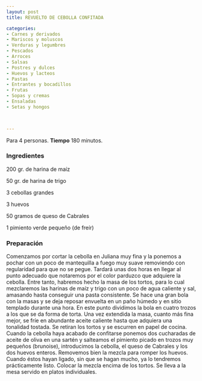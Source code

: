 ```yaml
---
layout: post
title: REVUELTO DE CEBOLLA CONFITADA

categories:
- Carnes y derivados
- Mariscos y moluscos
- Verduras y legumbres
- Pescados
- Arroces
- Salsas
- Postres y dulces
- Huevos y lacteos
- Pastas
- Entrantes y bocadillos
- Frutas
- Sopas y cremas
- Ensaladas
- Setas y hongos
 


---
```


Para 4 personas.
<b>Tiempo</b> 180 minutos.

<h3>Ingredientes</h3>

200 gr. de harina de maíz

50 gr. de harina de trigo

3 cebollas grandes

3 huevos

50 gramos de queso de Cabrales

1 pimiento verde pequeño (de freír)

<h3>Preparación</h3>

Comenzamos por cortar la cebolla en Juliana muy fina y la ponemos a pochar con un poco de mantequilla a fuego muy suave removiendo con regularidad para que no se pegue. Tardará unas dos horas en llegar al punto adecuado que notaremos por el color parduzco que adquiere la cebolla. Entre tanto, habremos hecho la masa de los tortos, para lo cual mezclaremos las harinas de maíz y trigo con un poco de agua caliente y sal, amasando hasta conseguir una pasta consistente. Se hace una gran bola con la masas y se deja reposar envuelta en un paño húmedo y en sitio templado durante una hora. En este punto dividimos la bola en cuatro trozos a los que se da forma de torta. Una vez extendida la masa, cuanto más fina mejor, se fríe en abundante aceite caliente hasta que adquiera una tonalidad tostada. Se retiran los tortos y se escurren en papel de cocina. Cuando la cebolla haya acabado de confitarse ponemos dos cucharadas de aceite de oliva en una sartén y salteamos el pimiento picado en trozos muy pequeños (brunoise), introducimos la cebolla, el queso de Cabrales y los dos huevos enteros. Removemos bien la mezcla para romper los huevos. Cuando éstos hayan ligado, sin que se hagan mucho, ya lo tendremos prácticamente listo. Colocar la mezcla encima de los tortos. Se lleva a la mesa servido en platos individuales.

